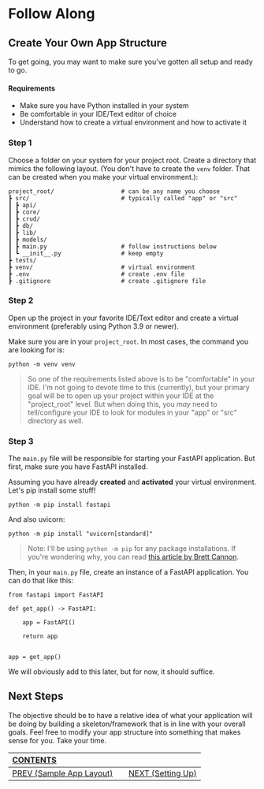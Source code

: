 # Follow Along

## Create Your Own App Structure

To get going, you may want to make sure you've gotten all setup and ready to go.

#### Requirements
-   Make sure you have Python installed in your system
-   Be comfortable in your IDE/Text editor of choice
-   Understand how to create a virtual environment and how to activate it

### Step 1

Choose a folder on your system for your project root. Create a directory that mimics the following layout. (You don't have to create the `venv` folder. That can be created when you make your virtual environment.):

    project_root/                   # can be any name you choose
    ┣ src/                          # typically called "app" or "src"
    ┃ ┣ api/
    ┃ ┣ core/
    ┃ ┣ crud/
    ┃ ┣ db/
    ┃ ┣ lib/
    ┃ ┣ models/
    ┃ ┣ main.py                     # follow instructions below
    ┃ ┗ __init__.py                 # keep empty
    ┣ tests/
    ┣ venv/                         # virtual environment
    ┣ .env                          # create .env file
    ┣ .gitignore                    # create .gitignore file

### Step 2

Open up the project in your favorite IDE/Text editor and create a virtual environment (preferably using Python 3.9 or newer).

Make sure you are in your `project_root`. In most cases, the command you are looking for is:

    python -m venv venv

>So one of the requirements listed above is to be "comfortable" in your IDE. I'm not going to devote time to this (currently), but your primary goal will be to open up your project within your IDE at the "project_root" level. But when doing this, you _may_ need to tell/configure your IDE to look for modules in your "app" or "src" directory as well.

### Step 3

The `main.py` file will be responsible for starting your FastAPI application. But first, make sure you have FastAPI installed.

Assuming you have already **created** and **activated** your virtual environment. Let's pip install some stuff!

    python -m pip install fastapi

And also uvicorn:

    python -m pip install "uvicorn[standard]"

>Note: I'll be using `python -m pip` for any package installations. If you're wondering why, you can read [this article by Brett Cannon](https://snarky.ca/why-you-should-use-python-m-pip/).

Then, in your `main.py` file, create an instance of a FastAPI application. You can do that like this:

    from fastapi import FastAPI

    def get_app() -> FastAPI:

        app = FastAPI()

        return app


    app = get_app()

We will obviously add to this later, but for now, it should suffice.

## Next Steps

The objective should be to have a relative idea of what your application will be doing by building a skeleton/framework that is in line with your overall goals. Feel free to modify your app structure into something that makes sense for you. Take your time.

| [CONTENTS](../00_Introduction/01_Table_of_Contents.md)  |  | |
|:---|---|---:|
|  [PREV (Sample App Layout)](1.2_Sample_Layout_Tree.md) || [NEXT (Setting Up)](../02_Configuration/2.1_Setting_Up.md)   |